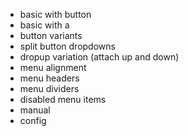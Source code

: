 - basic with button
- basic with a
- button variants
- split button dropdowns
- dropup variation (attach up and down)
- menu alignment
- menu headers
- menu dividers
- disabled menu items
- manual
- config
